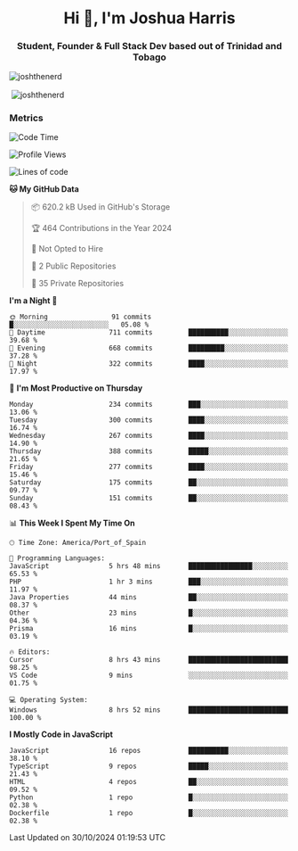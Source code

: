 <h1 align="center">Hi 👋, I'm Joshua Harris</h1>
<h3 align="center">Student, Founder & Full Stack Dev based out of Trinidad and Tobago</h3>

<p align="left"> <img src="https://komarev.com/ghpvc/?username=JoshTheDeveloperr" alt="joshthenerd" /> </p>

<p>&nbsp;<img align="center" src="https://github-readme-stats.vercel.app/api?username=JoshTheDeveloperr&show_icons=true&count_private=true" alt="joshthenerd" /></p>

### Metrics

<!--START_SECTION:waka-->
![Code Time](http://img.shields.io/badge/Code%20Time-1%2C000%20hrs%209%20mins-blue)

![Profile Views](http://img.shields.io/badge/Profile%20Views-0-blue)

![Lines of code](https://img.shields.io/badge/From%20Hello%20World%20I%27ve%20Written-3.6%20million%20lines%20of%20code-blue)

**🐱 My GitHub Data** 

> 📦 620.2 kB Used in GitHub's Storage 
 > 
> 🏆 464 Contributions in the Year 2024
 > 
> 🚫 Not Opted to Hire
 > 
> 📜 2 Public Repositories 
 > 
> 🔑 35 Private Repositories 
 > 
**I'm a Night 🦉** 

```text
🌞 Morning                91 commits          █░░░░░░░░░░░░░░░░░░░░░░░░   05.08 % 
🌆 Daytime                711 commits         ██████████░░░░░░░░░░░░░░░   39.68 % 
🌃 Evening                668 commits         █████████░░░░░░░░░░░░░░░░   37.28 % 
🌙 Night                  322 commits         ████░░░░░░░░░░░░░░░░░░░░░   17.97 % 
```
📅 **I'm Most Productive on Thursday** 

```text
Monday                   234 commits         ███░░░░░░░░░░░░░░░░░░░░░░   13.06 % 
Tuesday                  300 commits         ████░░░░░░░░░░░░░░░░░░░░░   16.74 % 
Wednesday                267 commits         ████░░░░░░░░░░░░░░░░░░░░░   14.90 % 
Thursday                 388 commits         █████░░░░░░░░░░░░░░░░░░░░   21.65 % 
Friday                   277 commits         ████░░░░░░░░░░░░░░░░░░░░░   15.46 % 
Saturday                 175 commits         ██░░░░░░░░░░░░░░░░░░░░░░░   09.77 % 
Sunday                   151 commits         ██░░░░░░░░░░░░░░░░░░░░░░░   08.43 % 
```


📊 **This Week I Spent My Time On** 

```text
🕑︎ Time Zone: America/Port_of_Spain

💬 Programming Languages: 
JavaScript               5 hrs 48 mins       ████████████████░░░░░░░░░   65.53 % 
PHP                      1 hr 3 mins         ███░░░░░░░░░░░░░░░░░░░░░░   11.97 % 
Java Properties          44 mins             ██░░░░░░░░░░░░░░░░░░░░░░░   08.37 % 
Other                    23 mins             █░░░░░░░░░░░░░░░░░░░░░░░░   04.36 % 
Prisma                   16 mins             █░░░░░░░░░░░░░░░░░░░░░░░░   03.19 % 

🔥 Editors: 
Cursor                   8 hrs 43 mins       █████████████████████████   98.25 % 
VS Code                  9 mins              ░░░░░░░░░░░░░░░░░░░░░░░░░   01.75 % 

💻 Operating System: 
Windows                  8 hrs 52 mins       █████████████████████████   100.00 % 
```

**I Mostly Code in JavaScript** 

```text
JavaScript               16 repos            ██████████░░░░░░░░░░░░░░░   38.10 % 
TypeScript               9 repos             █████░░░░░░░░░░░░░░░░░░░░   21.43 % 
HTML                     4 repos             ██░░░░░░░░░░░░░░░░░░░░░░░   09.52 % 
Python                   1 repo              █░░░░░░░░░░░░░░░░░░░░░░░░   02.38 % 
Dockerfile               1 repo              █░░░░░░░░░░░░░░░░░░░░░░░░   02.38 % 
```




 Last Updated on 30/10/2024 01:19:53 UTC
<!--END_SECTION:waka-->
